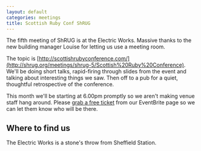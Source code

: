 ```yaml
---
layout: default
categories: meetings
title: Scottish Ruby Conf ShRUG
---
```


The fifth meeting of ShRUG is at the Electric Works. Massive thanks to the new building manager Louise for letting us use a meeting room.

The topic is [http://scottishrubyconference.com/](http://shrug.org/meetings/shrug-5/Scottish%20Ruby%20Conference). We'll be doing short talks, rapid-firing through slides from the event and talking about interesting things we saw. Then off to a pub for a quiet, thoughtful retrospective of the conference.

This month we'll be starting at 6.00pm promptly so we aren't making venue staff hang around. Please [grab a free ticket](http://shrug5.eventbrite.org/) from our EventBrite page so we can let them know who will be there.

## Where to find us

The Electric Works is a stone's throw from Sheffield Station.
